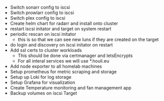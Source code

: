 * Switch sonarr config to iscsi
* Switch prowlarr config to iscsi
* Switch plex config to iscsi
* Create helm chart for radarr and install onto cluster
* restart iscsi initator and target on system restart
* periodic rescan on iscsi initator
    * this is so that we can see new luns if they are created on the target
* do login and discovery on iscsi initator on restart
* Add ssl certs to cluster workloads
    * This should be done via certmanager and letsEncrypts
    * For all interal services we will use *.houli.eu
* Add node exporter to all homelab machines
* Setup prometheus for metric scraping and storage
* Setup up Loki for log storage
* Setup Grafana for visualization
* Create Temperature monitoring and fan management app
* Backup volumes on iscsi Target

